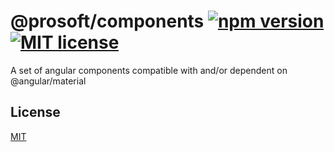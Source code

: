 # @prosoft/components [![npm version](https://img.shields.io/npm/v/@prosoft/components.svg?style=flat)](https://www.npmjs.com/package/@prosoft/components) [![MIT license](http://img.shields.io/badge/license-MIT-brightgreen.svg)](http://opensource.org/licenses/MIT)

A set of angular components compatible with and/or dependent on @angular/material

## License

[MIT](LICENSE)